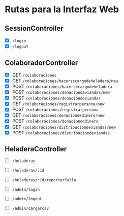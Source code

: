 # Rutas para la Interfaz Web

## SessionController
- [x] `/login`
- [x] `/logout`
 
## ColaboradorController
- [x] GET `/colaboraciones`
- [x] GET `/colaboraciones/hacersecargodeheladera/new`
- [x] POST `/colaboraciones/hacersecargodeheladera`
- [x] POST `/colaboraciones/donaciondeviandas/new`
- [x] POST `/colaboraciones/donaciondeviandas`
- [x] GET `/colaboraciones/registrarpersona/new`
- [x] POST `/colaboraciones/registrarpersona`
- [x] GET `/colaboraciones/donaciondedinero/new`
- [x] POST `/colaboraciones/donaciondedinero`
- [x] GET `/colaboraciones/distribuciondeviandas/new`
- [x] POST `/colaboraciones/distribuciondeviandas`

## HeladeraController
- [ ] `/heladeras`
- [ ] `/heladeras/:id`
- [ ] `/heladeras/:id/reportarfalla`

- [ ] `/admin/login`
- [ ] `/admin/logout`
- [ ] `/admin/cargarcsv`
